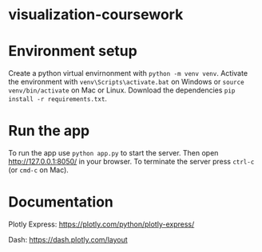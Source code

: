 # visualization-coursework

# Environment setup

Create a python virtual envirnonment with `python -m venv venv`.
Activate the environment with `venv\Scripts\activate.bat` on Windows or `source venv/bin/activate` on Mac or Linux.
Download the dependencies `pip install -r requirements.txt`. 

# Run the app

To run the app use `python app.py` to start the server. Then open http://127.0.0.1:8050/ in your browser.
To terminate the server press `ctrl-c` (or `cmd-c` on Mac).

# Documentation

Plotly Express: https://plotly.com/python/plotly-express/

Dash: https://dash.plotly.com/layout
